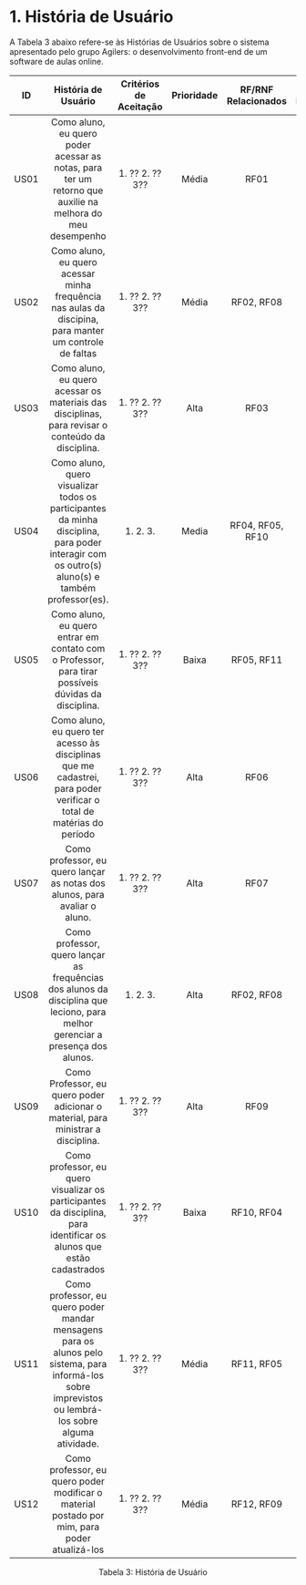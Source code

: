 # 1. História de Usuário

A Tabela 3 abaixo refere-se às Histórias de Usuários sobre o sistema apresentado pelo grupo Agilers: o desenvolvimento front-end de um software de aulas online.

| ID   | História de Usuário | Critérios de Aceitação | Prioridade | RF/RNF Relacionados | Story Points |
| :--: | :-----------------: | :--------------------: | :--------: | :-----------------: | :----------: |
| US01 | Como aluno, eu quero poder acessar as notas, para ter um retorno que auxilie na melhora do meu desempenho | 1. ?? 2. ?? 3?? | Média | RF01 |
| US02 | Como aluno, eu quero acessar minha frequência nas aulas da discipina, para manter um controle de faltas | 1. ?? 2. ?? 3?? | Média | RF02, RF08 |
| US03 | Como aluno, eu quero acessar os materiais das disciplinas, para revisar o conteúdo da disciplina. | 1. ?? 2. ?? 3?? | Alta | RF03 |
| US04 | Como aluno, quero visualizar todos os participantes da minha disciplina, para poder interagir com os outro(s) aluno(s) e também professor(es). | 1. 2. 3. | Media | RF04, RF05, RF10 |
| US05 | Como aluno, eu quero entrar em contato com o Professor, para tirar possíveis dúvidas da disciplina. | 1. ?? 2. ?? 3?? | Baixa | RF05, RF11 |
| US06 | Como aluno, eu quero ter acesso às disciplinas que me cadastrei, para poder verificar o total de matérias do período | 1. ?? 2. ?? 3?? | Alta | RF06 |
| US07 | Como professor, eu quero lançar as notas dos alunos, para avaliar o aluno. | 1. ?? 2. ?? 3?? | Alta | RF07 |
| US08 | Como professor, quero lançar as frequências dos alunos da disciplina que leciono, para melhor gerenciar a presença dos alunos. | 1. 2. 3. | Alta | RF02, RF08 |
| US09 | Como Professor, eu quero poder adicionar o material, para ministrar a disciplina. | 1. ?? 2. ?? 3?? | Alta | RF09 |
| US10 | Como professor, eu quero visualizar os participantes da disciplina, para identificar os alunos que estão cadastrados | 1. ?? 2. ?? 3?? | Baixa | RF10, RF04 |
| US11 | Como professor, eu quero poder mandar mensagens para os alunos pelo sistema, para informá-los sobre imprevistos ou lembrá-los sobre alguma atividade. | 1. ?? 2. ?? 3?? | Média | RF11, RF05 |
| US12 | Como professor, eu quero poder modificar o material postado por mim, para poder atualizá-los | 1. ?? 2. ?? 3?? | Média | RF12, RF09 |

<div style="text-align: center">
<p>Tabela 3: História de Usuário</p>  
</div>
